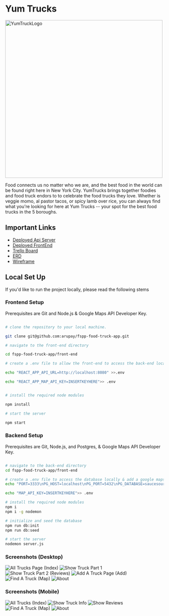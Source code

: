 # Yum Trucks

<img width="500" alt="YumTruckLogo" src="https://gcdnb.pbrd.co/images/pj4OuJUAmLTl.png?o=1">

Food connects us no matter who we are, and the best food in the
world can be found right here in New York City. YumTrucks brings
together foodies and food truck endors to to celebrate the food
trucks they love. Whether is veggie momo, al pastor tacos, or
spicy lamb over rice, you can always find what you're looking
for here at Yum Trucks -- your spot for the best food trucks in
the 5 boroughs.

## Important Links

- [Deployed Api Server](https://yum-trucks.herokuapp.com/)
- [Deployed FrontEnd](https://yumtrucks.netlify.app/)
- [Trello Board](https://trello.com/b/DsRA3t2k/truck-app)
- [ERD](https://dbdiagram.io/d/63069ffdf1a9b01b0fd9aa1b)
- [Wireframe](https://gcdnb.pbrd.co/images/Ujx5Hm3mfJZv.jpg)

## Local Set Up

If you'd like to run the project locally, please read the following stems

### Frontend Setup

Prerequisites are Git and Node.js & Google Maps API Developer Key.

```bash

# clone the repository to your local machine.

git clone git@github.com:arupay/fspp-food-truck-app.git

# navigate to the front-end directory

cd fspp-food-truck-app/front-end

# create a .env file to allow the front-end to access the back-end locally & add a GOOGLE MAPS API KEY for the necessary geocode API calls.

echo "REACT_APP_API_URL=http://localhost:8080" >>.env

echo "REACT_APP_MAP_API_KEY=INSERTKEYHERE">> .env


# install the required node modules

npm install

# start the server

npm start
```

### Backend Setup

Prerequisites are Git, Node.js, and Postgres, & Google Maps API Developer Key.

```bash

# navigate to the back-end directory
cd fspp-food-truck-app/front-end

# create a .env file to access the database locally & add a google maps api key var to the same .env file
echo "PORT=3333\nPG_HOST=localhost\nPG_PORT=5432\nPG_DATABASE=saucesource" >> .env

echo "MAP_API_KEY=INSERTKEYHERE">> .env

# install the required node modules
npm i
npm i -g nodemon

# initialize and seed the database
npm run db:init
npm run db:seed

# start the server
nodemon server.js
```

### Screenshots (Desktop)

![All Trucks Page (Index)](https://user-images.githubusercontent.com/96318127/188982622-8a5dc85b-99b1-4bdb-bee5-4656ed61410d.png)
![Show Truck Part 1](https://user-images.githubusercontent.com/96318127/188990872-096952d3-482b-4bf8-9b38-26dc1ca93561.png)
![Show Truck Part 2 (Reviews)](https://user-images.githubusercontent.com/96318127/188983403-f5363165-f7d9-4158-9ad8-34ec44c7258a.png)
![Add A Truck Page (Add)](https://user-images.githubusercontent.com/96318127/188983044-7e6e02b8-c093-4e41-a1da-59b00b9c8ea5.png)
![Find A Truck (Map)](https://user-images.githubusercontent.com/96318127/188984213-81c6598f-284f-4bd5-8f92-732ebdbaa020.png)
![About](https://user-images.githubusercontent.com/96318127/188984033-e0b29d39-9848-4132-b0f5-73a2e8d2f5aa.png)

### Screenshots (Mobile)

![All Trucks (Index)](https://user-images.githubusercontent.com/96318127/188989113-42163761-a105-47ba-89b1-927414d78b00.png)
![Show Truck Info](https://user-images.githubusercontent.com/96318127/188988012-d033525f-a9ea-43c0-8c52-6bf7fd340fb8.png)
![Show Reviews](https://user-images.githubusercontent.com/96318127/188988916-5e9a9961-1d67-4c95-a653-413069a6415e.png)
![Find A Truck (Map)](https://user-images.githubusercontent.com/96318127/188988586-728819bb-3eee-44cf-b588-1a76439d9849.png)
![About](https://user-images.githubusercontent.com/96318127/188987639-45701093-cb9d-4e82-b386-a0677e3d2490.png)
